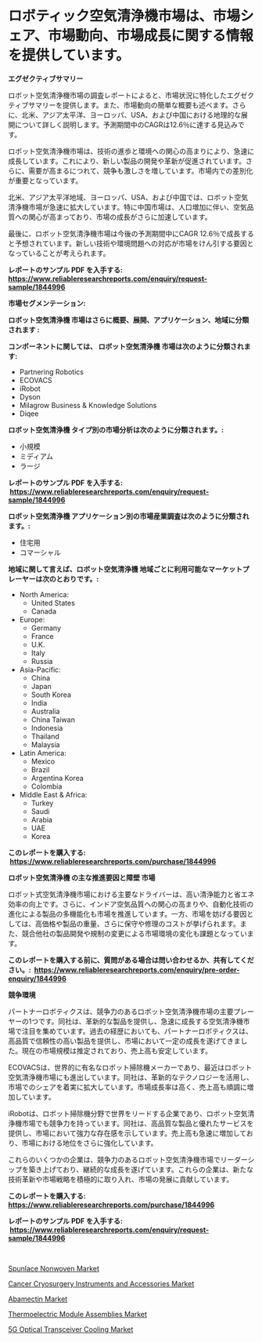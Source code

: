 <p><h1>ロボティック空気清浄機市場は、市場シェア、市場動向、市場成長に関する情報を提供しています。</h1></p><p><strong>エグゼクティブサマリー</strong></p>
<p><p>ロボット空気清浄機市場の調査レポートによると、市場状況に特化したエグゼクティブサマリーを提供します。また、市場動向の簡単な概要も述べます。さらに、北米、アジア太平洋、ヨーロッパ、USA、および中国における地理的な展開について詳しく説明します。予測期間中のCAGRは12.6％に達する見込みです。</p><p>ロボット空気清浄機市場は、技術の進歩と環境への関心の高まりにより、急速に成長しています。これにより、新しい製品の開発や革新が促進されています。さらに、需要が高まるにつれて、競争も激しさを増しています。市場内での差別化が重要となっています。</p><p>北米、アジア太平洋地域、ヨーロッパ、USA、および中国では、ロボット空気清浄機市場が急速に拡大しています。特に中国市場は、人口増加に伴い、空気品質への関心が高まっており、市場の成長がさらに加速しています。</p><p>最後に、ロボット空気清浄機市場は今後の予測期間中にCAGR 12.6％で成長すると予想されています。新しい技術や環境問題への対応が市場をけん引する要因となっていることが考えられます。</p></p>
<p><strong>レポートのサンプル PDF を入手する: <a href="https://www.reliableresearchreports.com/enquiry/request-sample/1844996">https://www.reliableresearchreports.com/enquiry/request-sample/1844996</a></strong></p>
<p><strong>市場セグメンテーション:</strong></p>
<p><strong> ロボット空気清浄機 市場はさらに概要、展開、アプリケーション、地域に分類されます :</strong></p>
<p><strong>コンポーネントに関しては、 ロボット空気清浄機 市場は次のように分類されます: &nbsp;</strong></p>
<p><ul><li>Partnering Robotics</li><li>ECOVACS</li><li>iRobot</li><li>Dyson</li><li>Milagrow Business & Knowledge Solutions</li><li>Diqee</li></ul></p>
<p><strong> ロボット空気清浄機 タイプ別の市場分析は次のように分類されます。:</strong></p>
<p><ul><li>小規模</li><li>ミディアム</li><li>ラージ</li></ul></p>
<p><strong>レポートのサンプル PDF を入手する: &nbsp;<a href="https://www.reliableresearchreports.com/enquiry/request-sample/1844996">https://www.reliableresearchreports.com/enquiry/request-sample/1844996</a></strong></p>
<p><strong> ロボット空気清浄機 アプリケーション別の市場産業調査は次のように分類されます。:</strong></p>
<p><ul><li>住宅用</li><li>コマーシャル</li></ul></p>
<p><strong>地域に関して言えば、ロボット空気清浄機 地域ごとに利用可能なマーケットプレーヤーは次のとおりです。:</strong></p>
<p><ul>
    <li>
        North America:
        <ul>
            <li>United States</li>
            <li>Canada</li>
        </ul>
    </li>
    <li>
        Europe:
        <ul>
            <li>Germany</li>
            <li>France</li>
            <li>U.K.</li>
            <li>Italy</li>
            <li>Russia</li>
        </ul>
    </li>
    <li>
        Asia-Pacific:
        <ul>
            <li>China</li>
            <li>Japan</li>
            <li>South Korea</li>
            <li>India</li>
            <li>Australia</li>
            <li>China Taiwan</li>
            <li>Indonesia</li>
            <li>Thailand</li>
            <li>Malaysia</li>
        </ul>
    </li>
    <li>
        Latin America:
        <ul>
            <li>Mexico</li>
            <li>Brazil</li>
            <li>Argentina Korea</li>
            <li>Colombia</li>
        </ul>
    </li>
    <li>
        Middle East & Africa:
        <ul>
            <li>Turkey</li>
            <li>Saudi</li>
            <li>Arabia</li>
            <li>UAE</li>
            <li>Korea</li>
        </ul>
    </li>
    </ul></p>
<p><strong>このレポートを購入する: &nbsp;<a href="https://www.reliableresearchreports.com/purchase/1844996">https://www.reliableresearchreports.com/purchase/1844996</a></strong></p>
<p><strong>ロボット空気清浄機 の主な推進要因と障壁 市場</strong></p>
<p><p>ロボット式空気清浄機市場における主要なドライバーは、高い清浄能力と省エネ効率の向上です。さらに、インドア空気品質への関心の高まりや、自動化技術の進化による製品の多機能化も市場を推進しています。一方、市場を妨げる要因としては、高価格や製品の重量、さらに保守や修理のコストが挙げられます。また、競合他社の製品開発や規制の変更による市場環境の変化も課題となっています。</p></p>
<p><strong>このレポートを購入する前に、質問がある場合は問い合わせるか、共有してください。:&nbsp; <a href="https://www.reliableresearchreports.com/enquiry/pre-order-enquiry/1844996">https://www.reliableresearchreports.com/enquiry/pre-order-enquiry/1844996</a></strong></p>
<p><strong>競争環境</strong></p>
<p><p>パートナーロボティクスは、競争力のあるロボット空気清浄機市場の主要プレーヤーの1つです。同社は、革新的な製品を提供し、急速に成長する空気清浄機市場で注目を集めています。過去の経歴においても、パートナーロボティクスは、高品質で信頼性の高い製品を提供し、市場において一定の成長を遂げてきました。現在の市場規模は推定されており、売上高も安定しています。</p><p>ECOVACSは、世界的に有名なロボット掃除機メーカーであり、最近はロボット空気清浄機市場にも進出しています。同社は、革新的なテクノロジーを活用し、市場でのシェアを着実に拡大しています。市場成長率は高く、売上高も順調に増加しています。</p><p>iRobotは、ロボット掃除機分野で世界をリードする企業であり、ロボット空気清浄機市場でも競争力を持っています。同社は、高品質な製品と優れたサービスを提供し、市場において強力な存在感を示しています。売上高も急速に増加しており、市場における地位をさらに強化しています。</p><p>これらのいくつかの企業は、競争力のあるロボット空気清浄機市場でリーダーシップを築き上げており、継続的な成長を遂げています。これらの企業は、新たな技術革新や市場戦略を積極的に取り入れ、市場の発展に貢献しています。</p></p>
<p><strong>このレポートを購入する: &nbsp; <a href="https://www.reliableresearchreports.com/purchase/1844996">https://www.reliableresearchreports.com/purchase/1844996</a></strong></p>
<p><strong>レポートのサンプル PDF を入手する: &nbsp;<a href="https://www.reliableresearchreports.com/enquiry/request-sample/1844996">https://www.reliableresearchreports.com/enquiry/request-sample/1844996</a></strong><strong></strong></p>
<p>&nbsp;</p>
<p><p><a href="https://view.publitas.com/reportprime-1/spunlace-nonwoven-market-research-report-reveals-the-latest-trends-and-opportunities-of-this-market-for-period-from-2024-2031/">Spunlace Nonwoven Market</a></p><p><a href="https://zircon-bluebell-299.notion.site/Cancer-Cryosurgery-Instruments-and-Accessories-Market-Analysis-Examines-its-Scope-on-Growth-Opportun-c47d7645db5c4ab7846d9323e58b61f0">Cancer Cryosurgery Instruments and Accessories Market</a></p><p><a href="https://view.publitas.com/reportprime-1/abamectin-market-a-comprehensive-report-of-its-market-share-growth-trends-2024-2031/">Abamectin Market</a></p><p><a href="https://scarlet-rocket-c63.notion.site/Thermoelectric-Module-Assemblies-Market-Provides-a-Comprehensive-Analysis-Including-a-Macro-Overview-7c4f00c5f77748d3b8f355d5667270c9">Thermoelectric Module Assemblies Market</a></p><p><a href="https://fearless-okapi-6c8.notion.site/5G-Optical-Transceiver-Cooling-Market-Size-Market-Trends-and-Growth-Outlook-forecasted-for-period--52477ac3214b4a52b6a1306e3d329214">5G Optical Transceiver Cooling Market</a></p></p>